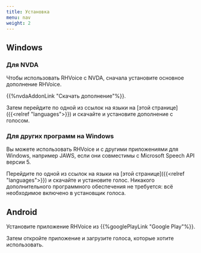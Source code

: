 ```yaml
---
title: Установка
menu: nav
weight: 2
---
```


## Windows

### Для NVDA

Чтобы использовать RHVoice с NVDA, сначала установите основное
дополнение RHVoice.

{{%nvdaAddonLink "Скачать дополнение"%}}.

Затем перейдите по одной из ссылок на языки на [этой странице]({{<relref
"languages">}}) и скачайте и установите дополнение с голосом.

### Для других программ на Windows

Вы можете использовать RHVoice и с другими приложениями для Windows,
например JAWS, если они совместимы с Microsoft Speech API версии 5.

Перейдите по одной из ссылок на языки на [этой странице]({{<relref
"languages">}}) и скачайте и установите голос. Никакого
дополнительного программного обеспечения не требуется: всё необходимое
включено в установщик голоса.

## Android

Установите приложение RHVoice из {{%googlePlayLink "Google Play"%}}.

Затем откройте приложение и загрузите голоса, которые хотите использовать.
